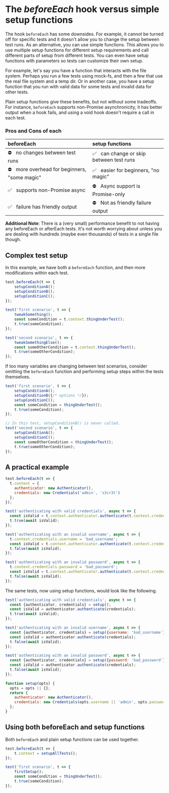# The _beforeEach_ hook versus simple setup functions

The hook `beforeEach` has some downsides. For example, it cannot be turned off for specific tests and it doesn't allow you to change the setup between test runs. As an alternative, you can use simple functions. This allows you to use multiple setup functions for different setup requirements and call different parts of setup from different tests. You can even have setup functions with parameters so tests can customize their own setup.

For example, let's say you have a function that interacts with the file system. Perhaps you run a few tests using mock-fs, and then a few that use the real file system and a temp dir. Or in another case, you have a setup function that you run with valid data for some tests and invalid data for other tests.

Plain setup functions give these benefits, but not without some tradeoffs. For instance, `beforeEach` supports non-Promise asynchronicity, it has better output when a hook fails, and using a void hook doesn't require a call in each test.

### Pros and Cons of each

| beforeEach                                         | setup functions                               |
|:---------------------------------------------------|:----------------------------------------------|
| ⛔️ &nbsp; no changes between test runs              | ✅ &nbsp; can change or skip between test runs |
| ⛔️ &nbsp; more overhead for beginners, "some magic" | ✅ &nbsp; easier for beginners, "no magic"     |
| ✅ &nbsp; supports non-Promise async                | ⛔️ &nbsp; Async support is Promise-only        |
| ✅ &nbsp; failure has friendly output               | ⛔️ &nbsp; Not as friendly failure output       |


**Additional Note**: There is a (very small) performance benefit to not having any beforeEach or afterEach tests. It's not worth worrying about unless you are dealing with hundreds (maybe even thousands) of tests in a single file though.


## Complex test setup

In this example, we have both a `beforeEach` function, and then more modifications within each test.

```js
test.beforeEach(t => {
	setupConditionA();
	setupConditionB();
	setupConditionC();
});

test('first scenario', t => {
	tweakSomething();
	const someCondition = t.context.thingUnderTest();
	t.true(someCondition);
});

test('second scenario', t => {
	tweakSomethingElse();
	const someOtherCondition = t.context.thingUnderTest();
	t.true(someOtherCondition);
});
```

If too many variables are changing between test scenarios, consider omitting the `beforeEach` function and performing setup steps within the tests themselves.

```js
test('first scenario', t => {
	setupConditionA();
	setupConditionB({/* options */});
	setupConditionC();
	const someCondition = thingUnderTest();
	t.true(someCondition);
});

// In this test, setupConditionB() is never called.
test('second scenario', t => {
	setupConditionA();
	setupConditionC();
	const someOtherCondition = thingUnderTest();
	t.true(someOtherCondition);
});
```

## A practical example

```js
test.beforeEach(t => {
  t.context = {
    authenticator: new Authenticator(),
    credentials: new Credentials('admin', 's3cr3t')
  };
});

test('authenticating with valid credentials', async t => {
  const isValid = t.context.authenticator.authenticate(t.context.credentials);
  t.true(await isValid);
});

test('authenticating with an invalid username', async t => {
  t.context.credentials.username = 'bad_username';
  const isValid = t.context.authenticator.authenticate(t.context.credentials);
  t.false(await isValid);
});

test('authenticating with an invalid password', async t => {
  t.context.credentials.password = 'bad_password';
  const isValid = t.context.authenticator.authenticate(t.context.credentials);
  t.false(await isValid);
});
```

The same tests, now using setup functions, would look like the following.

```js
test('authenticating with valid credentials', async t => {
  const {authenticator, credentials} = setup();
  const isValid = authenticator.authenticate(credentials);
  t.true(await isValid);
});

test('authenticating with an invalid username', async t => {
  const {authenticator, credentials} = setup({username: 'bad_username'});
  const isValid = authenticator.authenticate(credentials);
  t.false(await isValid);
});

test('authenticating with an invalid password', async t => {
  const {authenticator, credentials} = setup({password: 'bad_password'});
  const isValid = authenticator.authenticate(credentials);
  t.false(await isValid);
});

function setup(opts) {
  opts = opts || {};
  return {
    authenticator: new Authenticator(),
    credentials: new Credentials(opts.username || 'admin', opts.password || 's3cr3t')
  };
}
```

## Using both beforeEach and setup functions

Both `beforeEach` and plain setup functions can be used together.

```js
test.beforeEach(t => {
	t.context = setupAllTests();
});

test('first scenario', t => {
	firstSetup();
	const someCondition = thingUnderTest();
	t.true(someCondition);
});
```
